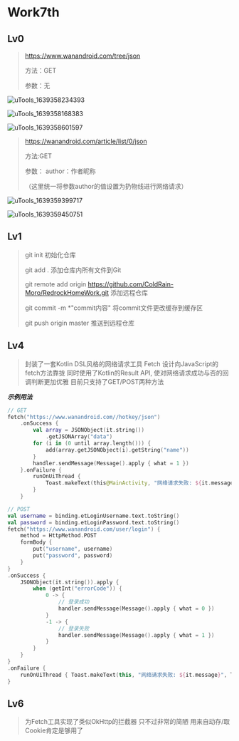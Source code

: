 # Work7th

## Lv0

> https://www.wanandroid.com/tree/json
>
> 方法：GET
>
> 参数：无

![uTools_1639358234393](https://gitee.com/coldrain-moro/images_bed/raw/master/images/uTools_1639358234393.png)

![uTools_1639358168383](https://gitee.com/coldrain-moro/images_bed/raw/master/images/uTools_1639358168383.png)

![uTools_1639358601597](https://gitee.com/coldrain-moro/images_bed/raw/master/images/uTools_1639358601597.png)

> https://wanandroid.com/article/list/0/json
>
> 方法:GET
>
> 参数： author：作者昵称
>
> （这里统一将参数author的值设置为扔物线进行网络请求）

![uTools_1639359399717](https://gitee.com/coldrain-moro/images_bed/raw/master/images/uTools_1639359399717.png)

![uTools_1639359450751](https://gitee.com/coldrain-moro/images_bed/raw/master/images/uTools_1639359450751.png)

## Lv1

> git init 初始化仓库
>
> git add . 添加仓库内所有文件到Git
>
> git remote add origin https://github.com/ColdRain-Moro/RedrockHomeWork.git 添加远程仓库
>
> git commit -m *"commit内容" 将commit文件更改缓存到缓存区
>
> git push origin master 推送到远程仓库

## Lv4

> 封装了一套Kotlin DSL风格的网络请求工具 Fetch
> 设计向JavaScript的fetch方法靠拢
> 同时使用了Kotlin的Result API, 使对网络请求成功与否的回调判断更加优雅
> 目前只支持了GET/POST两种方法

***示例用法***
~~~kotlin
// GET
fetch("https://www.wanandroid.com//hotkey/json")
    .onSuccess {
        val array = JSONObject(it.string())
            .getJSONArray("data")
        for (i in (0 until array.length())) {
            add(array.getJSONObject(i).getString("name"))
        }
        handler.sendMessage(Message().apply { what = 1 })
    }.onFailure {
        runOnUiThread {
            Toast.makeText(this@MainActivity, "网络请求失败: ${it.message}", Toast.LENGTH_SHORT).show()
        }
    }

// POST
val username = binding.etLoginUsername.text.toString()
val password = binding.etLoginPassword.text.toString()
fetch("https://www.wanandroid.com/user/login") {
    method = HttpMethod.POST
    formBody {
        put("username", username)
        put("password", password)
    }
}
.onSuccess {
    JSONObject(it.string()).apply {
        when (getInt("errorCode")) {
            0 -> {
                // 登录成功
                handler.sendMessage(Message().apply { what = 0 })
            }
            -1 -> {
                // 登录失败
                handler.sendMessage(Message().apply { what = 1 })
            }
        }
    }
}
.onFailure {
    runOnUiThread { Toast.makeText(this, "网络请求失败: ${it.message}", Toast.LENGTH_SHORT).show() }
}
~~~

## Lv6
> 为Fetch工具实现了类似OkHttp的拦截器
> 只不过非常的简陋
> 用来自动存/取Cookie肯定是够用了

